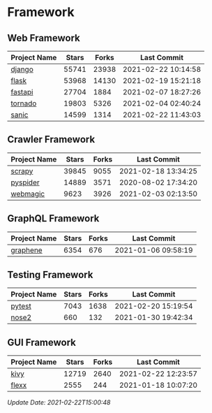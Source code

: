 # Framework

## Web Framework
| Project Name | Stars | Forks | Last Commit |
| ------------ | ----- | ----- | ----------- |
| [django](https://github.com/django/django) | 55741 | 23938 | 2021-02-22 10:14:58 |
| [flask](https://github.com/pallets/flask) | 53968 | 14130 | 2021-02-19 15:21:18 |
| [fastapi](https://github.com/tiangolo/fastapi) | 27704 | 1884 | 2021-02-07 18:27:26 |
| [tornado](https://github.com/tornadoweb/tornado) | 19803 | 5326 | 2021-02-04 02:40:24 |
| [sanic](https://github.com/sanic-org/sanic) | 14599 | 1314 | 2021-02-22 11:43:03 |

## Crawler Framework
| Project Name | Stars | Forks | Last Commit |
| ------------ | ----- | ----- | ----------- |
| [scrapy](https://github.com/scrapy/scrapy) | 39845 | 9055 | 2021-02-18 13:34:25 |
| [pyspider](https://github.com/binux/pyspider) | 14889 | 3571 | 2020-08-02 17:34:20 |
| [webmagic](https://github.com/code4craft/webmagic) | 9623 | 3926 | 2021-02-03 02:13:50 |

## GraphQL Framework
| Project Name | Stars | Forks | Last Commit |
| ------------ | ----- | ----- | ----------- |
| [graphene](https://github.com/graphql-python/graphene) | 6354 | 676 | 2021-01-06 09:58:19 |

## Testing Framework
| Project Name | Stars | Forks | Last Commit |
| ------------ | ----- | ----- | ----------- |
| [pytest](https://github.com/pytest-dev/pytest) | 7043 | 1638 | 2021-02-20 15:19:54 |
| [nose2](https://github.com/nose-devs/nose2) | 660 | 132 | 2021-01-30 19:42:34 |

## GUI Framework
| Project Name | Stars | Forks | Last Commit |
| ------------ | ----- | ----- | ----------- |
| [kivy](https://github.com/kivy/kivy) | 12719 | 2640 | 2021-02-22 12:23:57 |
| [flexx](https://github.com/flexxui/flexx) | 2555 | 244 | 2021-01-18 10:07:20 |

*Update Date: 2021-02-22T15:00:48*